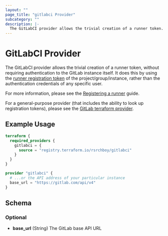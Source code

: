 ```yaml
---
layout: ""
page_title: "gitlabci Provider"
subcategory: ""
description: |-
  The GitLabCI provider allows the trivial creation of a runner token.
---
```


# GitLabCI Provider

The GitLabCI provider allows the trivial creation of a runner token, without
requiring authentication to the GitLab instance itself.  It does this by using
the [runner registration token](https://docs.gitlab.com/runner/register/) of
the project/group/instance, rather than the authentication credentials of any
specific user.

For more information, please see the [Registering a
runner](guides/registering-a-runner) guide.

For a general-purpose provider (that includes the ability to look up
registration tokens), please see the [GitLab terraform
provider](https://www.terraform.io/docs/providers/gitlab/).

## Example Usage

```terraform
terraform {
  required_providers {
    gitlabci = {
      source = "registry.terraform.io/rsrchboy/gitlabci"
    }
  }
}

provider "gitlabci" {
  # ...or the API address of your particular instance
  base_url = "https://gitlab.com/api/v4"
}
```

<!-- schema generated by tfplugindocs -->
## Schema

### Optional

- **base_url** (String) The GitLab base API URL
